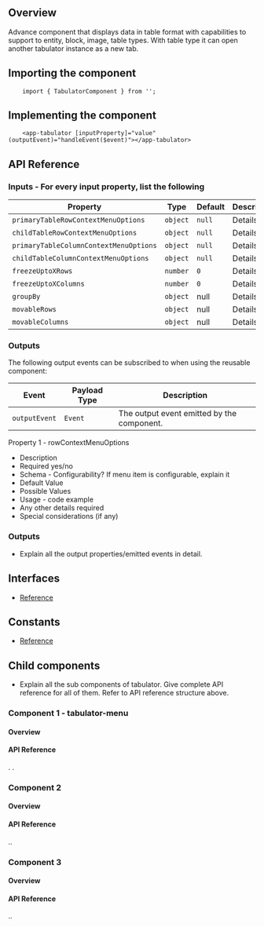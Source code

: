 ## Overview

Advance component that displays data in table format with capabilities to support to entity, block, image, table types. With table type it can open another tabulator instance as a new tab.

## Importing the component

```
    import { TabulatorComponent } from '';
```

## Implementing the component

```
    <app-tabulator [inputProperty]="value" (outputEvent)="handleEvent($event)"></app-tabulator>
```

## API Reference

### Inputs - For every input property, list the following

| Property | Type | Default | Description |
| --- | --- | --- | --- |
| `primaryTableRowContextMenuOptions` | `object` | `null` | Details |
| `childTableRowContextMenuOptions` | `object` | `null` | Details |
| `primaryTableColumnContextMenuOptions` | `object` | `null` | Details |
| `childTableColumnContextMenuOptions` | `object` | `null` | Details |
| `freezeUptoXRows` | `number` | `0` | Details |
| `freezeUptoXColumns` | `number` | `0` | Details |
| `groupBy` | `object` | null | Details |
| `movableRows` | `object` | null | Details |
| `movableColumns` | `object` | null | Details |



### Outputs

The following output events can be subscribed to when using the reusable component:

| Event | Payload Type | Description |
| --- | --- | --- |
| `outputEvent` | `Event` | The output event emitted by the component. |

Property 1 - rowContextMenuOptions

* Description
* Required yes/no
* Schema - Configurability? If menu item is configurable, explain it
* Default Value
* Possible Values
* Usage - code example
* Any other details required
* Special considerations (if any)

### Outputs

* Explain all the output properties/emitted events in detail.

## Interfaces

* [Reference](https://material.angular.io/components/button/api)

## Constants

* [Reference](https://material.angular.io/components/button/api)

## Child components

* Explain all the sub components of tabulator. Give complete API reference for all of them. Refer to API reference structure above.

### Component 1 - tabulator-menu

#### Overview

#### API Reference

.
.

### Component 2

#### Overview

#### API Reference

..

### Component 3

#### Overview

#### API Reference

..
